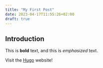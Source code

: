 ```yaml
---
title: "My First Post"
date: 2023-04-17T11:55:26+02:00
draft: true
---
```


## Introduction

This is **bold** text, and this is _emphasized_ text.

Visit the [Hugo](https://gohugo.io) website!
